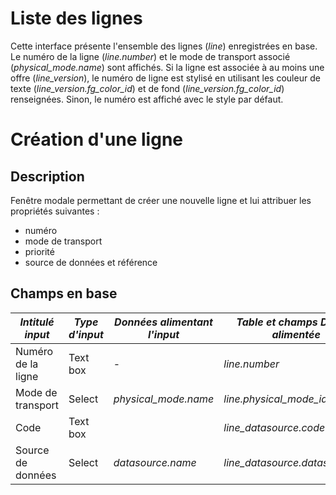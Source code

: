 # Liste des lignes

Cette interface présente l'ensemble des lignes (_line_) enregistrées en base. 
Le numéro de la ligne (_line.number_) et le mode de transport associé (_physical_mode.name_) sont affichés.
Si la ligne est associée à au moins une offre (_line_version_), le numéro de ligne est stylisé 
en utilisant les couleur de texte (_line_version.fg_color_id_) et de fond (_line_version.fg_color_id_) renseignées.
Sinon, le numéro est affiché avec le style par défaut. 

# Création d'une ligne

## Description

Fenêtre modale permettant de créer une nouvelle ligne et lui attribuer les propriétés suivantes : 
- numéro
- mode de transport
- priorité
- source de données et référence

## Champs en base

*Intitulé input*|*Type d'input*|*Données alimentant l'input*|*Table et champs DAHUT alimentée*
-----------|----------|--------------|------------
Numéro de la ligne | Text box | - | _line.number_
Mode de transport|Select|_physical_mode.name_ | _line.physical_mode_id_
Code|Text box||_line_datasource.code_
Source de données|Select|_datasource.name_|_line_datasource.datasource_id_
